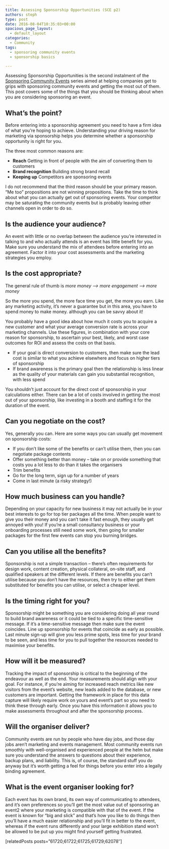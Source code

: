 ```yaml
---
title: Assessing Sponsorship Opportunities (SCE p2)
authors: steph
type: post
date: 2016-08-04T10:35:03+00:00
spacious_page_layout:
  - default_layout
categories:
  - Community
tags:
  - sponsoring community events
  - sponsorship basics

---
```

Assessing Sponsorship Opportunities is the second instalment of the [Sponsoring Community Events][1] series aimed at helping companies get to grips with sponsoring community events and getting the most out of them. This post covers some of the things that you should be thinking about when you are considering sponsoring an event.

## What&#8217;s the point?

Before entering into a sponsorship agreement you need to have a firm idea of what you&#8217;re hoping to achieve. Understanding your driving reason for marketing via sponsorship helps you determine whether a sponsorship opportunity is right for you.

The three most common reasons are:

  * **Reach** Getting in front of people with the aim of converting them to customers
  * **Brand recognition** Building strong brand recall
  * **Keeping up** Competitors are sponsoring events

I do not recommend that the third reason should be your primary reason. &#8220;Me too&#8221; propositions are not winning propositions. Take the time to think about what you can actually get out of sponsoring events. Your competitor may be saturating the community events but is probably leaving other channels open in order to do so.

## Is the audience your audience?

An event with little or no overlap between the audience you&#8217;re interested in talking to and who actually attends is an event has little benefit for you. Make sure you understand the mix of attendees before entering into an agreement. Factor it into your cost assessments and the marketing strategies you employ.

## Is the cost appropriate?

The general rule of thumb is _more money &#8211;> more engagement &#8211;> more money_

So the more you spend, the more face time you get, the more you earn. Like any marketing activity, it&#8217;s never a guarantee but in this area, you have to spend money to make money. although you can be savvy about it!

You probably have a good idea about how much it costs you to acquire a new customer and what your average conversion rate is across your marketing channels. Use these figures, in combination with your core reason for sponsorship, to ascertain your best, likely, and worst case outcomes for ROI and assess the costs on that basis.

  * If your goal is direct conversion to customers, then make sure the lead cost is similar to what you achieve elsewhere and focus on higher tiers of sponsorship
  * If brand awareness is the primary goal then the relationship is less linear as the quality of your materials can gain you substantial recognition, with less spend

You shouldn&#8217;t just account for the direct cost of sponsorship in your calculations either. There can be a lot of costs involved in getting the most out of your sponsorship, like investing in a booth and staffing it for the duration of the event.

## Can you negotiate on the cost?

Yes, generally you can. Here are some ways you can usually get movement on sponsorship costs:

  * If you don&#8217;t like some of the benefits or can&#8217;t utilise them, then you can negotiate package contents
  * Offer something better than money &#8211; take on or provide something that costs you a lot less to do than it takes the organisers
  * Trim benefits
  * Go for the long term, sign up for a number of years
  * Come in last minute (a risky strategy!)

## How much business can you handle?

Depending on your capacity for new business it may not actually be in your best interests to go for top tier packages all the time. When people want to give you their money and you can&#8217;t take it fast enough, they usually get annoyed with you! If you&#8217;re a small consultancy business or your onboarding processes still need some work, then going for smaller packages for the first few events can stop you burning bridges.

## Can you utilise all the benefits?

Sponsorship is not a simple transaction &#8211; there&#8217;s often requirements for design work, content creation, physical collateral, on-site staff, and qualified speakers at the different levels. If there are benefits you can&#8217;t utilise because you don&#8217;t have the resources, then try to either get them substituted for benefits you can utilise, or select a cheaper level.

## Is the timing right for you?

Sponsorship might be something you are considering doing all year round to build brand awareness or it could be tied to a specific time-sensitive message. If it&#8217;s a time-sensitive message then make sure the event coincides. Line up sponsorship for events that coincide as early as possible. Last minute sign-up will give you less prime spots, less time for your brand to be seen, and less time for you to pull together the resources needed to maximise your benefits.

## How will it be measured?

Tracking the impact of sponsorship is critical to the beginning of the endeavour as well as the end. Your measurements should align with your goal. For instance, if you&#8217;re aiming for increased reach metrics like new visitors from the event&#8217;s website, new leads added to the database, or new customers are important. Getting the framework in place for this data capture will likely require work on yours and event&#8217;s part so you need to think these through early. Once you have this information it allows you to make assessments throughout and after the sponsorship process.

## Will the organiser deliver?

Community events are run by people who have day jobs, and those day jobs aren&#8217;t marketing and events management. Most community events run smoothly with well-organised and experienced people at the helm but make sure you understand the answers to questions about their experience, backup plans, and liability. This is, of course, the standard stuff you do anyway but it&#8217;s worth getting a feel for things before you enter into a legally binding agreement.

## What is the event organiser looking for?

Each event has its own brand, its own way of communicating to attendees, and it&#8217;s own preferences so you&#8217;ll get the most value out of sponsoring an event2 where your marketing is compatible with that of the event. If the event is known for &#8220;big and slick&#8221; and that&#8217;s how you like to do things then you&#8217;ll have a much easier relationship and you&#8217;ll fit in better to the event, whereas if the event runs differently and your large exhibition stand won&#8217;t be allowed to be put up you might find yourself getting frustrated.

[relatedPosts posts=&#8221;61720;61722;61725;61729;62078&#8243;]

 [1]: https://itsalocke.com/sponsoring-community-events/